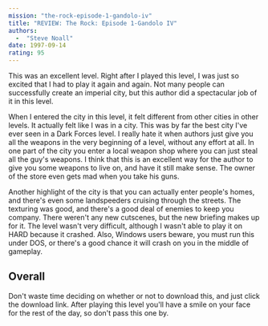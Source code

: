 ```yaml
---
mission: "the-rock-episode-1-gandolo-iv"
title: "REVIEW: The Rock: Episode 1-Gandolo IV"
authors: 
  -  "Steve Noall"
date: 1997-09-14
rating: 95
---
```


This was an excellent level. Right after I played this level, I was just so excited that I had to play it again and again. Not many people can successfully create an imperial city, but this author did a spectacular job of it in this level.

When I entered the city in this level, it felt different from other cities in other levels. It actually felt like I was in a city. This was by far the best city I've ever seen in a Dark Forces level. I really hate it when authors just give you all the weapons in the very beginning of a level, without any effort at all. In one part of the city you enter a local weapon shop where you can just steal all the guy's weapons. I think that this is an excellent way for the author to give you some weapons to live on, and have it still make sense. The owner of the store even gets mad when you take his guns.

Another highlight of the city is that you can actually enter people's homes, and there's even some landspeeders cruising through the streets. The texturing was good, and there's a good deal of enemies to keep you company. There weren't any new cutscenes, but the new briefing makes up for it. The level wasn't very difficult, although I wasn't able to play it on HARD because it crashed. Also, Windows users beware, you must run this under DOS, or there's a good chance it will crash on you in the middle of gameplay.

## Overall

Don't waste time deciding on whether or not to download this, and just click the download link. After playing this level you'll have a smile on your face for the rest of the day, so don't pass this one by.

